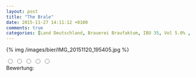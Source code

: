 ```yaml
---
layout: post
title: "The Brale"
date: 2015-11-27 14:11:12 +0100
comments: true
categories: [Land Deutschland, Brauerei Braufaktum, IBU 35, Vol 5.0% , brown ale, Rauchweizen]
---
```


{% img /images/bier/IMG_20151120_195405.jpg %}

<span class="star-rating">  
	<input type="radio" name="rating_2" value="1"><i></i>
	<input type="radio" name="rating_2" value="2"><i></i>
	<input type="radio" name="rating_2" value="3"><i></i>
	<input type="radio" name="rating_2" value="4"><i></i>
	<input type="radio" name="rating_2" value="5"><i></i>
</span>
<div class="fa fa-users"> Bewertung: <span id="avgRating_2"></span></div>
<div id="rated_2"></div>
